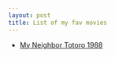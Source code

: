 ```yaml
---
layout: post
title: List of my fav movies
---
```

* [My Neighbor Totoro 1988](https://www.themoviedb.org/movie/8392-tonari-no-totoro)
